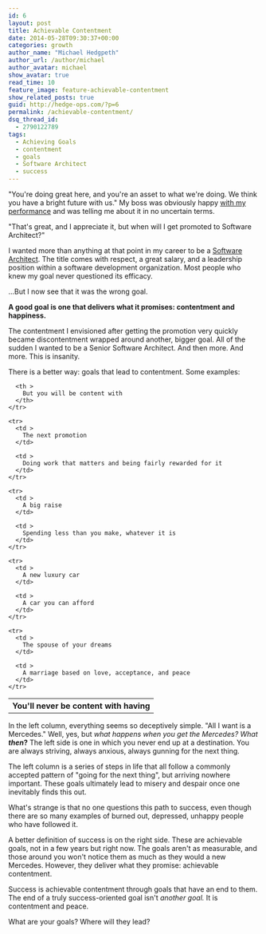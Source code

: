 ```yaml
---
id: 6
layout: post
title: Achievable Contentment
date: 2014-05-28T09:30:37+00:00
categories: growth
author_name: "Michael Hedgpeth"
author_url: /author/michael
author_avatar: michael
show_avatar: true
read_time: 10
feature_image: feature-achievable-contentment 
show_related_posts: true 
guid: http://hedge-ops.com/?p=6
permalink: /achievable-contentment/
dsq_thread_id:
  - 2790122789
tags:
  - Achieving Goals
  - contentment
  - goals
  - Software Architect
  - success
---
```

"You're doing great here, and you're an asset to what we're doing. We think you have a bright future with us." My boss was obviously happy [with my performance](/ten-takeaways-from-the-last-10-years-at-radiantncr/) and was telling me about it in no uncertain terms.

"That's great, and I appreciate it, but when will I get promoted to Software Architect?"<!--more-->

I wanted more than anything at that point in my career to be a [Software Architect](http://money.cnn.com/magazines/moneymag/bestjobs/2010/snapshots/1.html). The title comes with respect, a great salary, and a leadership position within a software development organization. Most people who knew my goal never questioned its efficacy.

…But I now see that it was the wrong goal.

**A good goal is one that delivers what it promises: contentment and happiness.**

The contentment I envisioned after getting the promotion very quickly became discontentment wrapped around another, bigger goal. All of the sudden I wanted to be a Senior Software Architect. And then more. And more. This is insanity.

There is a better way: goals that lead to contentment. Some examples:

<div class="table-responsive">
  <table  style="width:100%; "  class="easy-table easy-table-default " border="0">
    <tr>
      <th >
        You'll never be content with having
      </th>
      
      <th >
        But you will be content with
      </th>
    </tr>
    
    <tr>
      <td >
        The next promotion
      </td>
      
      <td >
        Doing work that matters and being fairly rewarded for it
      </td>
    </tr>
    
    <tr>
      <td >
        A big raise
      </td>
      
      <td >
        Spending less than you make, whatever it is
      </td>
    </tr>
    
    <tr>
      <td >
        A new luxury car
      </td>
      
      <td >
        A car you can afford
      </td>
    </tr>
    
    <tr>
      <td >
        The spouse of your dreams
      </td>
      
      <td >
        A marriage based on love, acceptance, and peace
      </td>
    </tr>
  </table>
</div>

In the left column, everything seems so deceptively simple. "All I want is a Mercedes." Well, yes, but _what happens when you get the Mercedes? What **then**_**?** The left side is one in which you never end up at a destination. You are always striving, always anxious, always gunning for the next thing.

The left column is a series of steps in life that all follow a commonly accepted pattern of "going for the next thing", but arriving nowhere important. These goals ultimately lead to misery and despair once one inevitably finds this out.

What's strange is that no one questions this path to success, even though there are so many examples of burned out, depressed, unhappy people who have followed it.

A better definition of success is on the right side. These are achievable goals, not in a few years but right now. The goals aren't as measurable, and those around you won't notice them as much as they would a new Mercedes. However, they deliver what they promise: achievable contentment.

Success is achievable contentment through goals that have an end to them. The end of a truly success-oriented goal isn't _another goal._ It is contentment and peace.

What are your goals? Where will they lead?